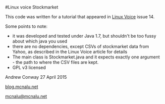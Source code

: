 #Linux voice Stockmarket

This code was written for a tutorial that appeared in [Linux Voice](http://linuxvoice.com) issue 14.

Some points to note:

- it was developed and tested under Java 1.7, but shouldn't be too fussy about
  which java you used
- there are no dependencies, except CSVs of stockmarket data from Yahoo, as
  described in the Linux Voice article for details
- The main class is Stockmarket.java and it expects exactly one argument - 
  the path to where the CSV files are kept. 
- GPL v3 licensed

Andrew Conway
27 April 2015

[blog.mcnalu.net](http://blog.mcnalu.net)

mcnalu@mcnalu.net

